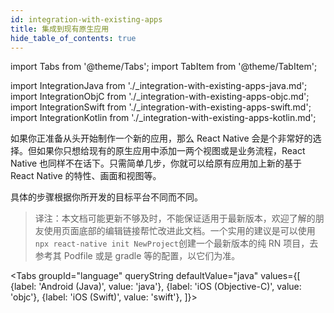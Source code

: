 ```yaml
---
id: integration-with-existing-apps
title: 集成到现有原生应用
hide_table_of_contents: true
---
```


import Tabs from '@theme/Tabs'; import TabItem from '@theme/TabItem';

import IntegrationJava from './\_integration-with-existing-apps-java.md'; import IntegrationObjC from './\_integration-with-existing-apps-objc.md'; import IntegrationSwift from './\_integration-with-existing-apps-swift.md'; import
IntegrationKotlin from './\_integration-with-existing-apps-kotlin.md';

如果你正准备从头开始制作一个新的应用，那么 React Native 会是个非常好的选择。但如果你只想给现有的原生应用中添加一两个视图或是业务流程，React Native 也同样不在话下。只需简单几步，你就可以给原有应用加上新的基于 React Native 的特性、画面和视图等。

具体的步骤根据你所开发的目标平台不同而不同。

> 译注：本文档可能更新不够及时，不能保证适用于最新版本，欢迎了解的朋友使用页面底部的编辑链接帮忙改进此文档。一个实用的建议是可以使用`npx react-native init NewProject`创建一个最新版本的纯 RN 项目，去参考其 Podfile 或是 gradle 等的配置，以它们为准。

<Tabs groupId="language" queryString defaultValue="java" values={[ {label: 'Android (Java)', value: 'java'}, {label: 'iOS (Objective-C)', value: 'objc'}, {label: 'iOS (Swift)', value: 'swift'}, ]}>

<TabItem value="java">

<IntegrationJava />

</TabItem>
<TabItem value="objc">

<IntegrationObjC />

</TabItem>
<TabItem value="swift">

<IntegrationSwift />

</TabItem>
</Tabs>

